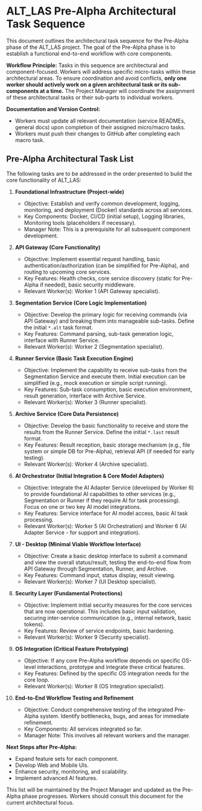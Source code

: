 # ALT_LAS Pre-Alpha Architectural Task Sequence

This document outlines the architectural task sequence for the Pre-Alpha phase of the ALT_LAS project. The goal of the Pre-Alpha phase is to establish a functional end-to-end workflow with core components.

**Workflow Principle:** Tasks in this sequence are architectural and component-focused. Workers will address specific micro-tasks within these architectural areas. To ensure coordination and avoid conflicts, **only one worker should actively work on a given architectural task or its sub-components at a time.** The Project Manager will coordinate the assignment of these architectural tasks or their sub-parts to individual workers.

**Documentation and Version Control:**
*   Workers must update all relevant documentation (service READMEs, general docs) upon completion of their assigned micro/macro tasks.
*   Workers must push their changes to GitHub after completing each macro task.

## Pre-Alpha Architectural Task List

The following tasks are to be addressed in the order presented to build the core functionality of ALT_LAS:

1.  **Foundational Infrastructure (Project-wide)**
    *   Objective: Establish and verify common development, logging, monitoring, and deployment (Docker) standards across all services.
    *   Key Components: Docker, CI/CD (initial setup), Logging libraries, Monitoring tools (placeholders if necessary).
    *   Manager Note: This is a prerequisite for all subsequent component development.

2.  **API Gateway (Core Functionality)**
    *   Objective: Implement essential request handling, basic authentication/authorization (can be simplified for Pre-Alpha), and routing to upcoming core services.
    *   Key Features: Health checks, core service discovery (static for Pre-Alpha if needed), basic security middleware.
    *   Relevant Worker(s): Worker 1 (API Gateway specialist).

3.  **Segmentation Service (Core Logic Implementation)**
    *   Objective: Develop the primary logic for receiving commands (via API Gateway) and breaking them into manageable sub-tasks. Define the initial `*.alt` task format.
    *   Key Features: Command parsing, sub-task generation logic, interface with Runner Service.
    *   Relevant Worker(s): Worker 2 (Segmentation specialist).

4.  **Runner Service (Basic Task Execution Engine)**
    *   Objective: Implement the capability to receive sub-tasks from the Segmentation Service and execute them. Initial execution can be simplified (e.g., mock execution or simple script running).
    *   Key Features: Sub-task consumption, basic execution environment, result generation, interface with Archive Service.
    *   Relevant Worker(s): Worker 3 (Runner specialist).

5.  **Archive Service (Core Data Persistence)**
    *   Objective: Develop the basic functionality to receive and store the results from the Runner Service. Define the initial `*.last` result format.
    *   Key Features: Result reception, basic storage mechanism (e.g., file system or simple DB for Pre-Alpha), retrieval API (if needed for early testing).
    *   Relevant Worker(s): Worker 4 (Archive specialist).

6.  **AI Orchestrator (Initial Integration & Core Model Adapters)**
    *   Objective: Integrate the AI Adapter Service (developed by Worker 6) to provide foundational AI capabilities to other services (e.g., Segmentation or Runner if they require AI for task processing). Focus on one or two key AI model integrations.
    *   Key Features: Service interface for AI model access, basic AI task processing.
    *   Relevant Worker(s): Worker 5 (AI Orchestration) and Worker 6 (AI Adapter Service - for support and integration).

7.  **UI - Desktop (Minimal Viable Workflow Interface)**
    *   Objective: Create a basic desktop interface to submit a command and view the overall status/result, testing the end-to-end flow from API Gateway through Segmentation, Runner, and Archive.
    *   Key Features: Command input, status display, result viewing.
    *   Relevant Worker(s): Worker 7 (UI Desktop specialist).

8.  **Security Layer (Fundamental Protections)**
    *   Objective: Implement initial security measures for the core services that are now operational. This includes basic input validation, securing inter-service communication (e.g., internal network, basic tokens).
    *   Key Features: Review of service endpoints, basic hardening.
    *   Relevant Worker(s): Worker 9 (Security specialist).

9.  **OS Integration (Critical Feature Prototyping)**
    *   Objective: If any core Pre-Alpha workflow depends on specific OS-level interactions, prototype and integrate these critical features.
    *   Key Features: Defined by the specific OS integration needs for the core loop.
    *   Relevant Worker(s): Worker 8 (OS Integration specialist).

10. **End-to-End Workflow Testing and Refinement**
    *   Objective: Conduct comprehensive testing of the integrated Pre-Alpha system. Identify bottlenecks, bugs, and areas for immediate refinement.
    *   Key Components: All services integrated so far.
    *   Manager Note: This involves all relevant workers and the manager.

**Next Steps after Pre-Alpha:**
*   Expand feature sets for each component.
*   Develop Web and Mobile UIs.
*   Enhance security, monitoring, and scalability.
*   Implement advanced AI features.

This list will be maintained by the Project Manager and updated as the Pre-Alpha phase progresses. Workers should consult this document for the current architectural focus.

